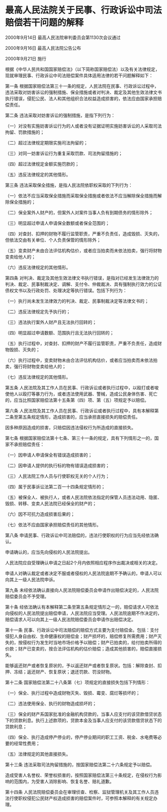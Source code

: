 # 最高人民法院关于民事、行政诉讼中司法赔偿若干问题的解释

2000年9月14日 最高人民法院审判委员会第1130次会议通过

2000年9月16日 最高人民法院公告公布

2000年9月21日 施行

根据《中华人民共和国国家赔偿法》（以下简称国家赔偿法）以及有关法律规定，现就审理民事、行政诉讼中司法赔偿案件具体适用法律的若干问题解释如下：

第一条 根据国家赔偿法第三十一条的规定，人民法院在民事、行政诉讼过程中，违法采取对妨害诉讼的强制措施、保全措施或者对判决、裁定及其他生效法律文书执行错误，侵犯公民、法人和其他组织合法权益造成损害的，依法应由国家承担赔偿责任。

第二条 违法采取对妨害诉讼的强制措施，是指下列行为：

（一）对没有实施妨害诉讼行为的人或者没有证据证明实施妨害诉讼的人采取司法拘留、罚款措施的；

（二）超过法律规定期限实施司法拘留的；

（三）对同一妨害诉讼行为重复采取罚款、司法拘留措施的；

（四）超过法律规定金额实施罚款的；

（五）违反法律规定的其他情形。

第三条 违法采取保全措施，是指人民法院依职权采取的下列行为：

（一）依法不应当采取保全措施而采取保全措施或者依法不应当解除保全措施而解除保全措施的；

（二）保全案外人财产的，但案外人对案件当事人负有到期债务的情形除外；

（三）明显超过申请人申请保全数额或者保全范围的；

（四）对查封、扣押的财物不履行监管职责，严重不负责任，造成毁损、灭失的，但依法交由有关单位、个人负责保管的情形除外；

（五）变卖财产未由合法评估机构估价，或者应当拍卖而未依法拍卖，强行将财物变卖给他人的；

（六）违反法律规定的其他情形。

第四条 对判决、裁定及其他生效法律文书执行错误，是指对已经发生法律效力的判决、裁定、民事制裁决定、调解、支付令、仲裁裁决、具有强制执行效力的公证债权文书以及行政处罚、处理决定等执行错误。包括下列行为：

（一）执行尚未发生法律效力的判决、裁定、民事制裁决定等法律文书的；

（二）违反法律规定先予执行的；

（三）违法执行案外人财产且无法执行回转的；

（四）明显超过申请数额、范围执行且无法执行回转的；

（五）执行过程中，对查封、扣押的财产不履行监管职责，严重不负责任，造成财物毁损、灭失的；

（六）执行过程中，变卖财物未由合法评估机构估价，或者应当拍卖而未依法拍卖，强行将财物变卖给他人的；

（七）违反法律规定的其他情形。

第五条 人民法院及其工作人员在民事、行政诉讼或者执行过程中，以殴打或者唆使他人以殴打等暴力行为，或者违法使用武器、警械，造成公民身体伤害、死亡的，应当比照国家赔偿法第十五条第（四）项、第（五）项规定予以赔偿。

第六条 人民法院及其工作人员在民事、行政诉讼或者执行过程中，具有本解释第二条至第五条规定情形，造成损害的，应当承担直接损失的赔偿责任。

因多种原因造成的损害，只赔偿因违法侵权行为所造成的直接损失。

第七条 根据国家赔偿法第十七条、第三十一条的规定，具有下列情形之一的，国家不承担赔偿责任：

（一）因申请人申请保全有错误造成损害的；

（二）因申请人提供的执行标的物有错误造成损害的；

（三）人民法院工作人员与行使职权无关的个人行为；

（四）属于民事诉讼法第二百一十四条规定情形的；

（五）被保全人、被执行人，或者人民法院依法指定的保管人员违法动用、隐匿、毁损、转移、变卖人民法院已经保全的财产的；

（六）因不可抗力造成损害后果的；

（七）依法不应由国家承担赔偿责任的其他情形。

第八条 申请民事、行政诉讼中司法赔偿的，违法行使职权的行为应当先经依法确认。

申请确认的，应当先向侵权的人民法院提出。

人民法院应自受理确认申请之日起2个月内依照相应程序作出裁决或相关的决定。

申请人对确认裁定或者决定不服或者侵权的人民法院逾期不予确认的，申请人可以向其上一级人民法院申诉。

第九条 未经依法确认直接向人民法院赔偿委员会申请作出赔偿决定的，人民法院赔偿委员会不予受理。

第十条 经依法确认有本解释第二条至第五条规定情形之一的，赔偿请求人可依法向侵权的人民法院提出赔偿申请，人民法院应当受理。人民法院逾期不作决定的，赔偿请求人可以向其上一级人民法院赔偿委员会申请作出赔偿决定。

第十一条 民事、行政诉讼中司法赔偿的赔偿方式主要为支付赔偿金。包括：支付侵犯人身自由权、生命健康权的赔偿金；财产损坏的，赔偿修复所需费用；财产灭失的，按侵权行为发生时当地市场价格予以赔偿；财产已拍卖的，给付拍卖所得的价款；财产已变卖的，按合法评估机构的估价赔偿；造成其他损害的，赔偿直接损失。

能够返还财产或者恢复原状的，予以返还财产或者恢复原状。包括：解除查封、扣押、冻结；返还财产、恢复原状；退还罚款、罚没财物。

第十二条 国家赔偿法第二十八条第（七）项规定的直接损失包括下列情形：

（一）保全、执行过程中造成财物灭失、毁损、霉变、腐烂等损坏的；

（二）违法使用保全、执行的财物造成损坏的；

（三）保全的财产系国家批准的金融机构贷款的，当事人应支付的该贷款借贷状态下的贷款利息。执行上述款项的，贷款本金及当事人应支付的该贷款借贷状态下的贷款利息；

（四）保全、执行造成停产停业的，停产停业期间的职工工资、税金、水电费等必要的经常性费用；

（五）法律规定的其他直接损失。

第十三条 违法采取司法拘留措施的，按国家赔偿法第二十六条规定予以赔偿。

造成受害人名誉权、荣誉权损害的，按照国家赔偿法第三十条规定，在侵权行为影响的范围内，为受害人消除影响、恢复名誉、赔礼道歉。

第十四条 人民法院赔偿委员会在审理侦查、检察、监狱管理机关及其工作人员违法行使职权侵犯公民财产权造成损害的赔偿案件时，可参照本解释的有关规定办理。
